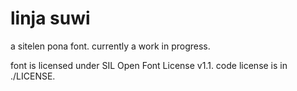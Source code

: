 # linja suwi

a sitelen pona font. currently a work in progress.

font is licensed under SIL Open Font License v1.1. code license is in ./LICENSE.

